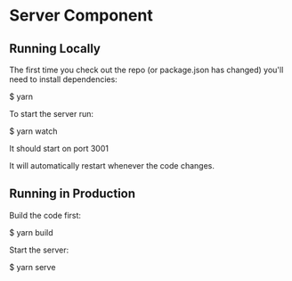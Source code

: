 # Server Component

## Running Locally

The first time you check out the repo (or package.json has changed) you'll need to install dependencies:

  $ yarn
  
To start the server run:

  $ yarn watch
  
It should start on port 3001

It will automatically restart whenever the code changes.

## Running in Production

Build the code first:

  $ yarn build
  
Start the server:

  $ yarn serve
